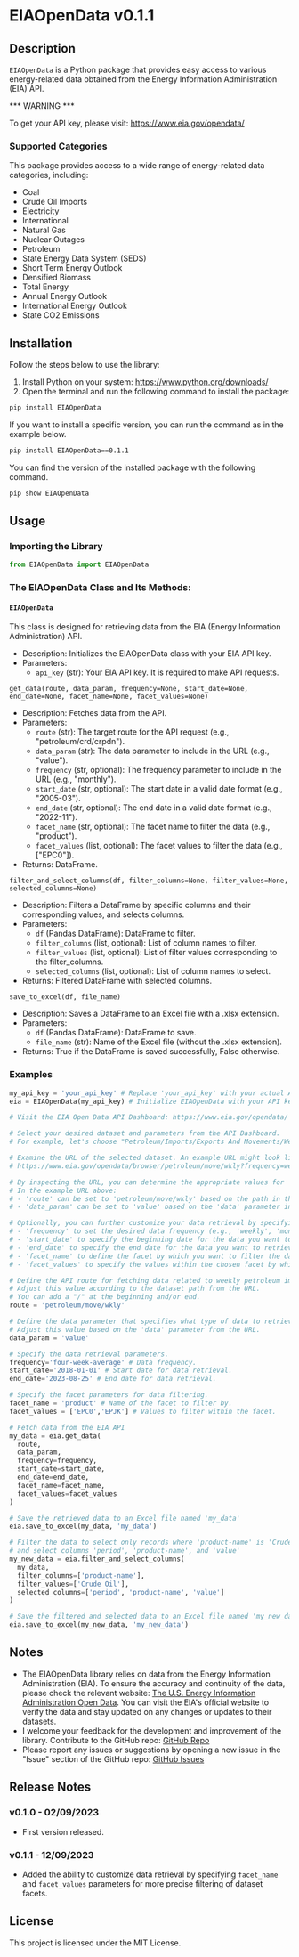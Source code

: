 # EIAOpenData v0.1.1

## Description

`EIAOpenData` is a Python package that provides easy access to various energy-related data obtained from the Energy Information Administration (EIA) API.

*** WARNING ***

To get your API key, please visit: https://www.eia.gov/opendata/

### Supported Categories

This package provides access to a wide range of energy-related data categories, including:

* Coal
* Crude Oil Imports
* Electricity
* International
* Natural Gas
* Nuclear Outages
* Petroleum
* State Energy Data System (SEDS)
* Short Term Energy Outlook
* Densified Biomass
* Total Energy
* Annual Energy Outlook
* International Energy Outlook
* State CO2 Emissions

## Installation

Follow the steps below to use the library:

1. Install Python on your system: https://www.python.org/downloads/
2. Open the terminal and run the following command to install the package:

```bash
pip install EIAOpenData
```

If you want to install a specific version, you can run the command as in the example below.

```bash
pip install EIAOpenData==0.1.1
```

You can find the version of the installed package with the following command.

```bash
pip show EIAOpenData
```

## Usage

### Importing the Library

```python
from EIAOpenData import EIAOpenData
```

### The EIAOpenData Class and Its Methods:

#### `EIAOpenData`

This class is designed for retrieving data from the EIA (Energy Information Administration) API.

* Description: Initializes the EIAOpenData class with your EIA API key.
* Parameters:
  * `api_key` (str): Your EIA API key. It is required to make API requests.

`get_data(route, data_param, frequency=None, start_date=None, end_date=None, facet_name=None, facet_values=None)`

* Description: Fetches data from the API.
* Parameters:
  * `route` (str): The target route for the API request (e.g., "petroleum/crd/crpdn").
  * `data_param` (str): The data parameter to include in the URL (e.g., "value").
  * `frequency` (str, optional): The frequency parameter to include in the URL (e.g., "monthly").
  * `start_date` (str, optional): The start date in a valid date format (e.g., "2005-03").
  * `end_date` (str, optional): The end date in a valid date format (e.g., "2022-11").
  * `facet_name` (str, optional): The facet name to filter the data (e.g., "product").
  * `facet_values` (list, optional): The facet values to filter the data (e.g., ["EPC0"]).
* Returns: DataFrame.

`filter_and_select_columns(df, filter_columns=None, filter_values=None, selected_columns=None)`

* Description: Filters a DataFrame by specific columns and their corresponding values, and selects columns.
* Parameters:
  * `df` (Pandas DataFrame): DataFrame to filter.
  * `filter_columns` (list, optional): List of column names to filter.
  * `filter_values` (list, optional): List of filter values corresponding to the filter_columns.
  * `selected_columns` (list, optional): List of column names to select.
* Returns: Filtered DataFrame with selected columns.

`save_to_excel(df, file_name)`

* Description: Saves a DataFrame to an Excel file with a .xlsx extension.
* Parameters:
  * `df` (Pandas DataFrame): DataFrame to save.
  * `file_name` (str): Name of the Excel file (without the .xlsx extension).
* Returns: True if the DataFrame is saved successfully, False otherwise.

### Examples

```python
my_api_key = 'your_api_key' # Replace 'your_api_key' with your actual API key.
eia = EIAOpenData(my_api_key) # Initialize EIAOpenData with your API key.

# Visit the EIA Open Data API Dashboard: https://www.eia.gov/opendata/

# Select your desired dataset and parameters from the API Dashboard.
# For example, let's choose "Petroleum/Imports/Exports And Movements/Weekly Imports & Exports."

# Examine the URL of the selected dataset. An example URL might look like this:
# https://www.eia.gov/opendata/browser/petroleum/move/wkly?frequency=weekly&data=value;&sortColumn=period;&sortDirection=desc;

# By inspecting the URL, you can determine the appropriate values for 'route' and 'data_param.'
# In the example URL above:
# - 'route' can be set to 'petroleum/move/wkly' based on the path in the URL.
# - 'data_param' can be set to 'value' based on the 'data' parameter in the URL.

# Optionally, you can further customize your data retrieval by specifying:
# - 'frequency' to set the desired data frequency (e.g., 'weekly', 'monthly', 'annual').
# - 'start_date' to specify the beginning date for the data you want to retrieve.
# - 'end_date' to specify the end date for the data you want to retrieve.
# - 'facet_name' to define the facet by which you want to filter the data.
# - 'facet_values' to specify the values within the chosen facet by which to filter the data.

# Define the API route for fetching data related to weekly petroleum imports and exports.
# Adjust this value according to the dataset path from the URL.
# You can add a "/" at the beginning and/or end.
route = 'petroleum/move/wkly'

# Define the data parameter that specifies what type of data to retrieve.
# Adjust this value based on the 'data' parameter from the URL.
data_param = 'value'

# Specify the data retrieval parameters.
frequency='four-week-average' # Data frequency.
start_date='2018-01-01' # Start date for data retrieval.
end_date='2023-08-25' # End date for data retrieval.

# Specify the facet parameters for data filtering.
facet_name = 'product' # Name of the facet to filter by.
facet_values = ['EPC0','EPJK'] # Values to filter within the facet.

# Fetch data from the EIA API
my_data = eia.get_data(
  route,
  data_param,
  frequency=frequency,
  start_date=start_date,
  end_date=end_date,
  facet_name=facet_name,
  facet_values=facet_values
)

# Save the retrieved data to an Excel file named 'my_data'
eia.save_to_excel(my_data, 'my_data')

# Filter the data to select only records where 'product-name' is 'Crude Oil'
# and select columns 'period', 'product-name', and 'value'
my_new_data = eia.filter_and_select_columns(
  my_data,
  filter_columns=['product-name'],
  filter_values=['Crude Oil'],
  selected_columns=['period', 'product-name', 'value']
)

# Save the filtered and selected data to an Excel file named 'my_new_data'
eia.save_to_excel(my_new_data, 'my_new_data')
```

## Notes

* The EIAOpenData library relies on data from the Energy Information Administration (EIA). To ensure the accuracy and continuity of the data, please check the relevant website: [The U.S. Energy Information Administration Open Data](https://www.eia.gov/opendata/). You can visit the EIA's official website to verify the data and stay updated on any changes or updates to their datasets.
* I welcome your feedback for the development and improvement of the library. Contribute to the GitHub repo: [GitHub Repo](https://github.com/urazakgul/EIAOpenData)
* Please report any issues or suggestions by opening a new issue in the "Issue" section of the GitHub repo: [GitHub Issues](https://github.com/urazakgul/EIAOpenData/issues)

## Release Notes

### v0.1.0 - 02/09/2023

* First version released.

### v0.1.1 - 12/09/2023

* Added the ability to customize data retrieval by specifying `facet_name` and `facet_values` parameters for more precise filtering of dataset facets.

## License

This project is licensed under the MIT License.